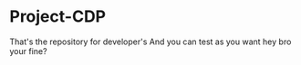 # Project-CDP

That's the repository for developer's
And you can test as you want
hey bro your fine?
